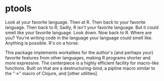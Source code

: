 ptools
======

Look at your favorite language. Then at R. Then back to your 
favorite language. Then back to R, Sadly, R isn't your favorite 
language. But it could smell like your favorite language. Look 
down. Now back to R. Where are you? You're writing code in the 
language your language could smell like. Anything is possible. 
R's on a horse. 

This package implements workalikes for the author's (and
perhaps your) favorite features from other languages, making R
programs shorter and more expressive. The centerpiece is a highly
efficient facility for macro-like functions. Built on that are a
destructuring-bind, a pipline macro similar to the "->" macro of
Clojure, and [other utilities].

